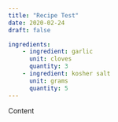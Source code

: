 ```yaml
---
title: "Recipe Test"
date: 2020-02-24
draft: false

ingredients:
    - ingredient: garlic
      unit: cloves
      quantity: 3
    - ingredient: kosher salt
      unit: grams
      quantity: 5
---
```


Content